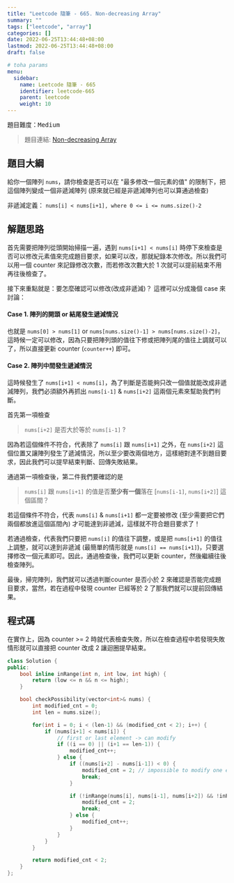 ```yaml
---
title: "Leetcode 隨筆 - 665. Non-decreasing Array"
summary: ""
tags: ["leetcode", "array"]
categories: []
date: 2022-06-25T13:44:48+08:00
lastmod: 2022-06-25T13:44:48+08:00
draft: false

# toha params
menu:
  sidebar:
    name: Leetcode 隨筆 - 665
    identifier: leetcode-665
    parent: leetcode
    weight: 10
---
```


題目難度：<kbd>Medium</kbd><br/>
> 題目連結: [Non-decreasing Array](https://leetcode.com/problems/non-decreasing-array/)

## 題目大綱
給你一個陣列 `nums`，請你檢查是否可以在 "最多修改一個元素的值" 的限制下，把這個陣列變成一個非遞減陣列 (原來就已經是非遞減陣列也可以算通過檢查)

非遞減定義：
`nums[i] < nums[i+1], where 0 <= i <= nums.size()-2`

## 解題思路
首先需要把陣列從頭開始掃描一遍，遇到 `nums[i+1] < nums[i]` 時停下來檢查是否可以修改元素值來完成題目要求，如果可以改，那就紀錄本次修改。所以我們可以用一個 counter 來記錄修改次數，而若修改次數大於 1 次就可以提前結束不用再往後檢查了。

接下來重點就是：要怎麼確認可以修改(改成非遞減)？
這裡可以分成幾個 case 來討論：

#### Case 1. 陣列的開頭 or 結尾發生遞減情況
也就是 `nums[0] > nums[1]` or `nums[nums.size()-1] > nums[nums.size()-2]`，這時候一定可以修改，因為只要把陣列頭的值往下修或把陣列尾的值往上調就可以了，所以直接更新 counter (`counter++`) 即可。

#### Case 2. 陣列中間發生遞減情況
這時候發生了 `nums[i+1] < nums[i]`，為了判斷是否能夠只改一個值就能改成非遞減陣列，我們必須額外再抓出 `nums[i-1]` & `nums[i+2]` 這兩個元素來幫助我們判斷。

首先第一項檢查
> `nums[i+2]` 是否大於等於 `nums[i-1]` ?

因為若這個條件不符合，代表除了 `nums[i]` 跟 `nums[i+1]` 之外，在 `nums[i+2]` 這個位置又讓陣列發生了遞減情況，所以至少要改兩個地方，這樣絕對達不到題目要求，因此我們可以提早結束判斷、回傳失敗結果。

通過第一項檢查後，第二件我們要確認的是
> `nums[i]` 跟 `nums[i+1]` 的值是否**至少有一個**落在 [`nums[i-1]`, `nums[i+2]`] 這個區間？

若這個條件不符合，代表 `nums[i]` & `nums[i+1]` 都一定要被修改 (至少需要把它們兩個都放進這個區間內) 才可能達到非遞減，這樣就不符合題目要求了！

若通過檢查，代表我們只要把 `nums[i]` 的值往下調整，或是把 `nums[i+1]` 的值往上調整，就可以達到非遞減 (最簡單的情形就是 `nums[i] == nums[i+1]`)，只要選擇修改一個元素即可。因此，通過檢查後，我們可以更新 counter，然後繼續往後檢查陣列。

最後，掃完陣列，我們就可以透過判斷counter 是否小於 2 來確認是否能完成題目要求，當然，若在過程中發現 counter 已經等於 2 了那我們就可以提前回傳結果。

## 程式碼

在實作上，因為 counter >= 2 時就代表檢查失敗，所以在檢查過程中若發現失敗情形就可以直接把 counter 改成 2 讓迴圈提早結束。

```c++
class Solution {
public:
    bool inline inRange(int n, int low, int high) {
        return (low <= n && n <= high);
    }

    bool checkPossibility(vector<int>& nums) {
        int modified_cnt = 0;
        int len = nums.size();

        for(int i = 0; i < (len-1) && (modified_cnt < 2); i++) {
            if (nums[i+1] < nums[i]) {
                // first or last element -> can modify
                if ((i == 0) || (i+1 == len-1)) {
                    modified_cnt++;
                } else {
                    if ((nums[i+2] - nums[i-1]) < 0) {
                        modified_cnt = 2; // impossible to modify one element
                        break;
                    }

                    if (!inRange(nums[i], nums[i-1], nums[i+2]) && !inRange(nums[i+1], nums[i-1], nums[i+2])) {
                        modified_cnt = 2;
                        break;
                    } else {
                        modified_cnt++;
                    }
                }
            }
        }

        return modified_cnt < 2;
    }
};
```
